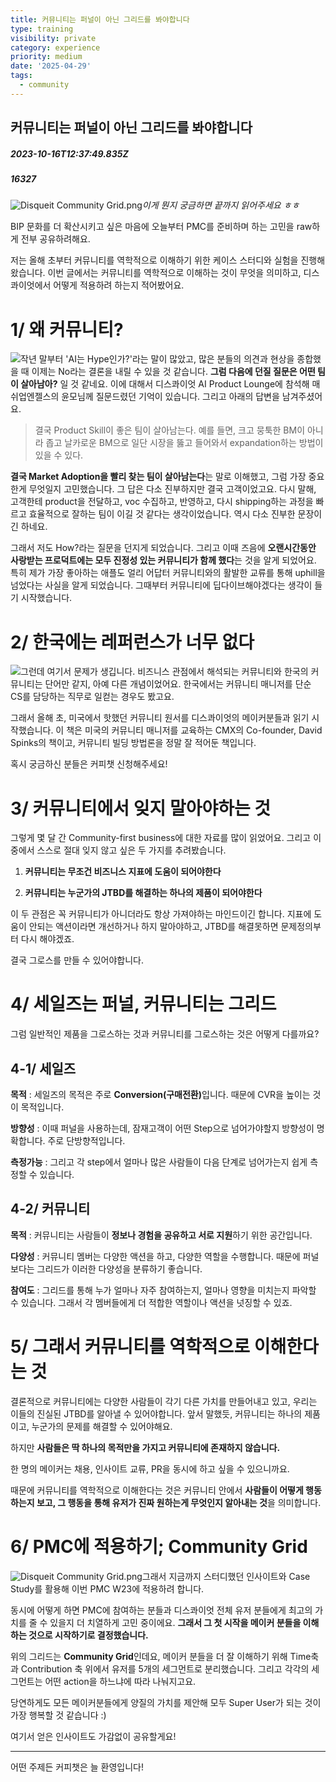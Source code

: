 ```yaml
---
title: 커뮤니티는 퍼널이 아닌 그리드를 봐야합니다
type: training
visibility: private
category: experience
priority: medium
date: '2025-04-29'
tags:
  - community
---
```

## 커뮤니티는 퍼널이 아닌 그리드를 봐야합니다
##### 2023-10-16T12:37:49.835Z
##### 16327

<p><img src="https://media.disquiet.io/images/makerlog/990ce663b1506c32191a2ee0a7c3cf0b8ba309d4ad565dbd2727e6ba28b11bb7" alt="Disqueit Community Grid.png" title="Disqueit Community Grid.png"><em>이게 뭔지 궁금하면 끝까지 읽어주세요 ㅎㅎ</em></p><p></p><p>BIP 문화를 더 확산시키고 싶은 마음에 오늘부터 PMC를 준비하며 하는 고민을 raw하게 전부 공유하려해요.</p><p></p><p>저는 올해 초부터 커뮤니티를 역학적으로 이해하기 위한 케이스 스터디와 실험을 진행해왔습니다. 이번 글에서는 커뮤니티를 역학적으로 이해하는 것이 무엇을 의미하고, 디스콰이엇에서 어떻게 적용하려 하는지 적어봤어요.</p><p></p><h1>1/ 왜 커뮤니티?</h1><p><img src="https://media.disquiet.io/images/makerlog/a93b458b39ed05f927ed4d49ee5ae4429cd446ba495df7208a1ef1135fb451d2">작년 말부터 'AI는 Hype인가?'라는 말이 많았고, 많은 분들의 의견과 현상을 종합했을 때 이제는 No라는 결론을 내릴 수 있을 것 같습니다. <strong>그럼 다음에 던질 질문은 어떤 팀이 살아남아?</strong> 일 것 같네요. 이에 대해서 디스콰이엇 AI Product Lounge에 참석해 매쉬업엔젤스의 윤모님께 질문드렸던 기억이 있습니다. 그리고 아래의 답변을 남겨주셨어요.</p><blockquote><p>결국 Product Skill이 좋은 팀이 살아남는다. 예를 들면, 크고 뭉툭한 BM이 아니라 좁고 날카로운 BM으로 일단 시장을 뚫고 들어와서 expandation하는 방법이 있을 수 있다.</p></blockquote><p><strong>결국 Market Adoption을 빨리 찾는 팀이 살아남는다</strong>는 말로 이해했고, 그럼 가장 중요한게 무엇일지 고민했습니다. 그 답은 다소 진부하지만 결국 고객이었고요. 다시 말해, 고객한테 product을 전달하고, voc 수집하고, 반영하고, 다시 shipping하는 과정을 빠르고 효율적으로 잘하는 팀이 이길 것 같다는 생각이었습니다. 역시 다소 진부한 문장이긴 하네요.</p><p></p><p>그래서 저도 How?라는 질문을 던지게 되었습니다. 그리고 이때 즈음에 <strong>오랜시간동안 사랑받는 프로덕트에는 모두 진정성 있는 커뮤니티가 함께 했다</strong>는 것을 알게 되었어요. 특히 제가 가장 좋아하는 애플도 얼리 어답터 커뮤니티와의 활발한 교류를 통해 uphill을 넘었다는 사실을 알게 되었습니다. 그때부터 커뮤니티에 딥다이브해야겠다는 생각이 들기 시작했습니다.</p><p></p><p></p><h1>2/ 한국에는 레퍼런스가 너무 없다</h1><p><img src="https://media.disquiet.io/images/makerlog/882c92548bd760484e5aad8c8b17b6ee16bf84b99b3f7c8245dbaecb21239a3c">그런데 여기서 문제가 생깁니다. 비즈니스 관점에서 해석되는 커뮤니티와 한국의 커뮤니티는 단어만 같지, 아예 다른 개념이었어요. 한국에서는 커뮤니티 매니저를 단순 CS를 담당하는 직무로 일컫는 경우도 봤고요.</p><p></p><p>그래서 올해 초, 미국에서 핫했던 커뮤니티 원서를 디스콰이엇의 메이커분들과 읽기 시작했습니다. 이 책은 미국의 커뮤니티 매니저를 교육하는 CMX의 Co-founder, David Spinks의 책이고, 커뮤니티 빌딩 방법론을 정말 잘 적어둔 책입니다.</p><p></p><p>혹시 궁금하신 분들은 커피챗 신청해주세요!</p><p></p><p></p><h1>3/ 커뮤니티에서 잊지 말아야하는 것</h1><p>그렇게 몇 달 간 Community-first business에 대한 자료를 많이 읽었어요. 그리고 이 중에서 스스로 절대 잊지 않고 싶은 두 가지를 추려봤습니다.</p><ol><li><p><strong>커뮤니티는 무조건 비즈니스 지표에 도움이 되어야한다</strong></p></li><li><p><strong>커뮤니티는 누군가의 JTBD를 해결하는 하나의 제품이 되어야한다</strong></p></li></ol><p>이 두 관점은 꼭 커뮤니티가 아니더라도 항상 가져야하는 마인드이긴 합니다. 지표에 도움이 안되는 액션이라면 개선하거나 하지 말아야하고, JTBD를 해결못하면 문제정의부터 다시 해야겠죠.</p><p></p><p>결국 그로스를 만들 수 있어야합니다.</p><p></p><p></p><h1>4/ 세일즈는 퍼널, 커뮤니티는 그리드</h1><p>그럼 일반적인 제품을 그로스하는 것과 커뮤니티를 그로스하는 것은 어떻게 다를까요?</p><h2>4-1/ 세일즈</h2><p><strong>목적</strong> : 세일즈의 목적은 주로 <strong>Conversion(구매전환)</strong>입니다. 때문에 CVR을 높이는 것이 목적입니다.</p><p><strong>방향성</strong> : 이때 퍼널을 사용하는데, 잠재고객이 어떤 Step으로 넘어가야할지 방향성이 명확합니다. 주로 단방향적입니다.</p><p><strong>측정가능</strong> : 그리고 각 step에서 얼마나 많은 사람들이 다음 단계로 넘어가는지 쉽게 측정할 수 있습니다.</p><p></p><h2>4-2/ 커뮤니티</h2><p><strong>목적</strong> : 커뮤니티는 사람들이 <strong>정보나 경험을 공유하고 서로 지원</strong>하기 위한 공간입니다.</p><p><strong>다양성</strong> : 커뮤니티 멤버는 다양한 액션을 하고, 다양한 역할을 수행합니다. 때문에 퍼널보다는 그리드가 이러한 다양성을 분류하기 좋습니다.</p><p><strong>참여도</strong> : 그리드를 통해 누가 얼마나 자주 참여하는지, 얼마나 영향을 미치는지 파악할 수 있습니다. 그래서 각 멤버들에게 더 적합한 역할이나 액션을 넛징할 수 있죠.</p><p></p><p></p><h1>5/ 그래서 커뮤니티를 역학적으로 이해한다는 것</h1><p>결론적으로 커뮤니티에는 다양한 사람들이 각기 다른 가치를 만들어내고 있고, 우리는 이들의 진실된 JTBD를 알아낼 수 있어야합니다. 앞서 말했듯, 커뮤니티는 하나의 제품이고, 누군가의 문제를 해결할 수 있어야해요.</p><p></p><p>하지만 <strong>사람들은 딱 하나의 목적만을 가지고 커뮤니티에 존재하지 않습니다.</strong></p><p>한 명의 메이커는 채용, 인사이트 교류, PR을 동시에 하고 싶을 수 있으니까요.</p><p></p><p>때문에 커뮤니티를 역학적으로 이해한다는 것은 커뮤니티 안에서 <strong>사람들이 어떻게 행동하는지 보고, 그 행동을 통해 유저가 진짜 원하는게 무엇인지 알아내는 것</strong>을 의미합니다.</p><p></p><p></p><h1>6/ PMC에 적용하기; Community Grid</h1><p><img src="https://media.disquiet.io/images/makerlog/053342fdf5cdbef73926b430519b72a2d398f114420d9ea24082de832b0e4660" alt="Disqueit Community Grid.png" title="Disqueit Community Grid.png">그래서 지금까지 스터디했던 인사이트와 Case Study를 활용해 이번 PMC W23에 적용하려 합니다.</p><p></p><p>동시에 어떻게 하면 PMC에 참여하는 분들과 디스콰이엇 전체 유저 분들에게 최고의 가치를 줄 수 있을지 더 치열하게 고민 중이에요. <strong>그래서 그 첫 시작을 메이커 분들을 이해하는 것으로 시작하기로 결정했습니다.</strong></p><p></p><p>위의 그리드는 <strong>Community Grid</strong>인데요, 메이커 분들을 더 잘 이해하기 위해 Time축과 Contribution 축 위에서 유저를 5개의 세그먼트로 분리했습니다. 그리고 각각의 세그먼트는 어떤 action을 하느냐에 따라 나눠지고요.</p><p></p><p>당연하게도 모든 메이커분들에게 양질의 가치를 제안해 모두 Super User가 되는 것이 가장 행복할 것 같습니다 :)</p><p>여기서 얻은 인사이트도 가감없이 공유할게요!</p><hr class="my-4 border-none bg-gray-300 h-[1px]"><p>어떤 주제든 커피챗은 늘 환영입니다!</p>
